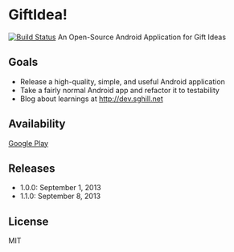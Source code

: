 GiftIdea!
=========
[![Build Status](http://build.sgrailways.com/buildStatus/icon?job=giftidea)](http://build.sgrailways.com/job/giftidea/)
An Open-Source Android Application for Gift Ideas


Goals
-----
* Release a high-quality, simple, and useful Android application
* Take a fairly normal Android app and refactor it to testability
* Blog about learnings at http://dev.sghill.net


Availability
------------
[Google Play][play]


Releases
--------
* 1.0.0: September 1, 2013
* 1.1.0: September 8, 2013


License
-------
MIT

[play]: https://play.google.com/store/apps/details?id=com.sgrailways.giftidea


